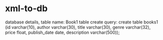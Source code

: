 # xml-to-db

database details,
table name: Book1
table create query:
create table books1 (id varchar(10), author varchar(30), title varchar(30), genre varchar(32), price float, publish_date date, description varchar(500));
